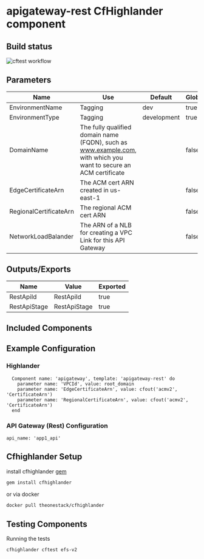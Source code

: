 # apigateway-rest CfHighlander component

## Build status
![cftest workflow](https://github.com/theonestack/hl-component-apigateway-rest/actions/workflows/rspec.yaml/badge.svg)
## Parameters

| Name | Use | Default | Global | Type | Allowed Values |
| ---- | --- | ------- | ------ | ---- | -------------- |
| EnvironmentName | Tagging | dev | true | String
| EnvironmentType | Tagging | development | true | String | ['development','production']
| DomainName | The fully qualified domain name (FQDN), such as www.example.com, with which you want to secure an ACM certificate | | false | string
| EdgeCertificateArn | The ACM cert ARN created in us-east-1 | | false | String
| RegionalCertificateArn | The regional ACM cert ARN | | false | String
| NetworkLoadBalander | The ARN of a NLB for creating a VPC Link for this API Gateway | | false | String

## Outputs/Exports

| Name | Value | Exported |
| ---- | ----- | -------- |
| RestApiId | RestApiId | true
| RestApiStage | RestApiStage | true

## Included Components
<none>

## Example Configuration
### Highlander
```
  Component name: 'apigateway', template: 'apigateway-rest' do
    parameter name: 'VPCId', value: root_domain
    parameter name: 'EdgeCertificateArn', value: cfout('acmv2', 'CertificateArn')
    parameter name: 'RegionalCertificateArn', value: cfout('acmv2', 'CertificateArn')
  end
```
### API Gateway (Rest) Configuration
```
api_name: 'app1_api'

```
## Cfhighlander Setup

install cfhighlander [gem](https://github.com/theonestack/cfhighlander)

```bash
gem install cfhighlander
```

or via docker

```bash
docker pull theonestack/cfhighlander
```
## Testing Components

Running the tests

```bash
cfhighlander cftest efs-v2
```